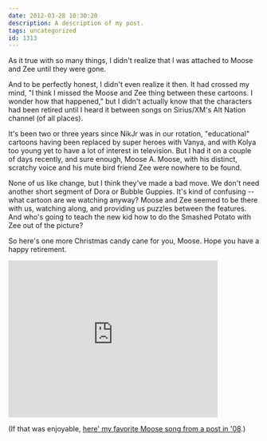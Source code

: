 ```yaml
---
date: 2012-03-28 10:30:20
description: A description of my post.
tags: uncategorized
id: 1313
---
```

As it true with so many things, I didn't realize that I was attached to Moose and Zee until they were gone.

And to be perfectly honest, I didn't even realize it then.  It had crossed my mind, "I think I missed the Moose and Zee thing between these cartoons.  I wonder how that happened," but I didn't actually know that the characters had been retired until I heard it between songs on Sirius/XM's Alt Nation channel (of all places).

It's been two or three years since NikJr was in our rotation, "educational" cartoons having been replaced by super heroes with Vanya, and with Kolya too young yet to have a lot of interest in television.  But I had it on a couple of days recently, and sure enough, Moose A. Moose, with his distinct, scratchy voice and his mute bird friend Zee were nowhere to be found.
<!--more-->
None of us like change, but I think they've made a bad move.  We don't need another short segment of Dora or Bubble Guppies.  It's kind of confusing -- what cartoon are we watching anyway?  Moose and Zee seemed to be there with us, watching along, and providing us puzzles between the features.  And who's going to teach the new kid how to do the Smashed Potato with Zee out of the picture?

So here's one more Christmas candy cane for you, Moose.  Hope you have a happy retirement.

<iframe width="420" height="315" src="http://www.youtube.com/embed/dNvgZvszGb0" frameborder="0" allowfullscreen></iframe>

(If that was enjoyable, <a href="http://theskinnyonbenny.com/blog2/archives/383">here' my favorite Moose song from a post in '08</a>.)